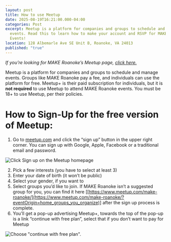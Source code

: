 ```yaml
---
layout: post
title: How to use Meetup
date: 2025-08-19T16:21:00.000-04:00
categories: Post
excerpt: Meetup is a platform for companies and groups to schedule and manage
  events. Read this to learn how to make your account and RSVP for MAKE Roanoke
  Events!
location: 128 Albemarle Ave SE Unit B, Roanoke, VA 24013
published: "true"
---
```

*If you’re looking for MAKE Roanoke’s Meetup page, [click here.](https://www.meetup.com/make-roanoke/)*

Meetup is a platform for companies and groups to schedule and manage events. Groups like MAKE Roanoke pay a fee, and individuals can use the platform for free. Meetup+ is their paid subscription for individuals, but it is **not required** to use Meetup to attend MAKE Roanoke events. You must be 18+ to use Meetup, per their policies.

# How to Sign-Up for the free version of Meetup: 

1. Go to [meetup.com](http://meetup.com/) and click the “sign up” button in the upper right corner. You can sign up with Google, Apple, Facebook or a traditional email and password. 

![Click Sign up on the Meetup homepage](/assets/images/meetup-signup-1.png "Meetup homepage")

2. Pick a few interests (you have to select at least 3)
3. Enter your date of birth (it won’t be public)
4. Select your gender, if you want to
5. Select groups you’d like to join. If MAKE Roanoke isn’t a suggested group for you, you can find it here [[https://www.meetup.com/make-roanoke/](https://www.meetup.com/make-roanoke/?eventOrigin=home_groups_you_organize)] after the sign up process is complete. 
6. You’ll get a pop-up advertising Meetup+, towards the top of the pop-up is a link “continue with free plan”, select that if you don’t want to pay for Meetup

![Choose "continue with free plan".](/assets/images/meetup-free-plan-2.png "Meetup signup popup")
